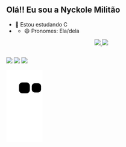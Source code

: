 ## Olá!! Eu sou a Nyckole Militão


- 🌱 Estou estudando C
- - 😄 Pronomes: Ela/dela


<div align="center">
  <a href="https://github.com/NyckoleMilitao">
  <img height="180em" src="https://github-readme-stats.vercel.app/api?username=NyckoleMilitao&show_icons=true&theme=dracula&include_all_commits=true&count_private=true"/>
  <img height="180em" src="https://github-readme-stats.vercel.app/api/top-langs/?username=NyckoleMilitao&layout=compact&langs_count=7&theme=dracula"/>
</div>

##

<div>
 <a href="https://instagram.com/nyckolemilitao27" target="_blank"><img src="https://img.shields.io/badge/-Instagram-%23E4405F?style=for-the-badge&logo=instagram&logoColor=white" target="_blank"></a>
  <a href = "mailto:nyckolemilitao@gmail.com"><img src="https://img.shields.io/badge/-Gmail-%23333?style=for-the-badge&logo=gmail&logoColor=white" target="_blank"></a>
  <a href="https://www.linkedin.com/in/nyckole-milit%C3%A3o-b81556192/" target="_blank"><img src="https://img.shields.io/badge/-LinkedIn-%230077B5?style=for-the-badge&logo=linkedin&logoColor=white" target="_blank">
  
  ![Snake animation](https://github.com/rafaballerini/rafaballerini/blob/output/github-contribution-grid-snake.svg)
  
</div>
